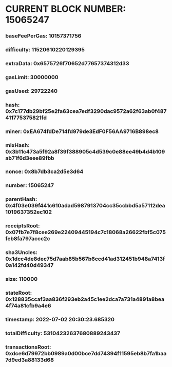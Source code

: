 # CURRENT BLOCK NUMBER: 15065247

### baseFeePerGas: 10157371756
### difficulty: 11520610220129395
### extraData: 0x6575726f70652d77657374312d33
### gasLimit: 30000000
### gasUsed: 29722240
### hash: 0x7c177db29bf25e2fa63cea7edf3290dac9572a62f63ab0f487411775375821fd
### miner: 0xEA674fdDe714fd979de3EdF0F56AA9716B898ec8
### mixHash: 0x3b11c473a5f92a8f39f388905c4d539c0e88ee49b4d4b109ab71f6d3eee89fbb
### nonce: 0x8b7db3ca2d5e3d64
### number: 15065247
### parentHash: 0x4f03e039f441c610adad5987913704cc35ccbbd5a57112dea1019637352ec102
### receiptsRoot: 0x07fb7e7f8cee269e22409445194c7c18068a26622fbf5c075feb8fa797accc2c
### sha3Uncles: 0x1dcc4de8dec75d7aab85b567b6ccd41ad312451b948a7413f0a142fd40d49347
### size: 110000
### stateRoot: 0x128835ccaf3aa836f293eb2a45c1ee2dca7a731a4891a8bea4f74a81cfb9a4e6
### timestamp: 2022-07-02 20:30:23.685320
### totalDifficulty: 53104232637680889243437
### transactionsRoot: 0xdce6d79972bb0989a0d00bce7dd74394f11595eb8b7fa1baa7d9ed3a88133d68
